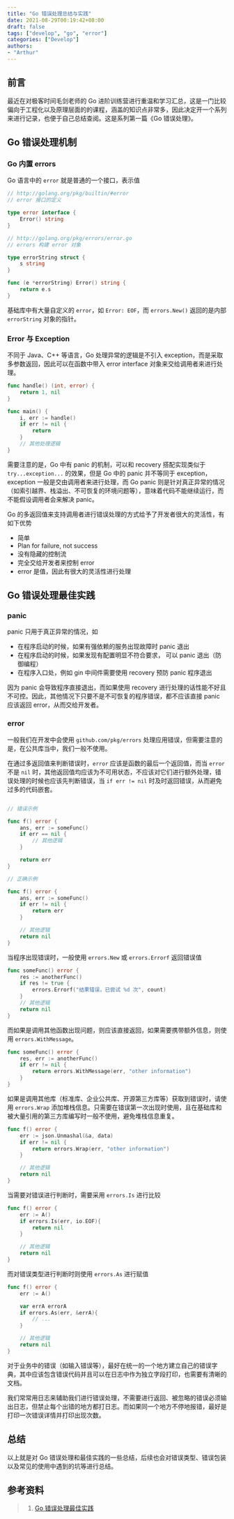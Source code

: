 ```yaml
---
title: "Go 错误处理总结与实践"
date: 2021-08-29T00:19:42+08:00
draft: false
tags: ["develop", "go", "error"]
categories: ["Develop"]
authors:
- "Arthur"
---
```


## 前言

最近在对极客时间毛剑老师的 Go 进阶训练营进行重温和学习汇总，这是一门比较偏向于工程化以及原理层面的的课程，涵盖的知识点非常多，因此决定开一个系列来进行记录，也便于自己总结查阅。这是系列第一篇《Go 错误处理》。

## Go 错误处理机制

### Go 内置 errors

Go 语言中的 `error` 就是普通的一个接口，表示值

```go
// http://golang.org/pkg/builtin/#error
// error 接口的定义

type error interface {
    Error() string
}

// http://golang.org/pkg/errors/error.go
// errors 构建 error 对象

type errorString struct {
    s string
}

func (e *errorString) Error() string {
    return e.s
}
```

基础库中有大量自定义的 `error`，如 `Error: EOF`，而 `errors.New()` 返回的是内部 `errorString` 对象的指针。

### Error 与 Exception

不同于 Java、C++ 等语言，Go 处理异常的逻辑是不引入 exception，而是采取多参数返回，因此可以在函数中带入 error interface 对象来交给调用者来进行处理。

```go
func handle() (int, error) {
    return 1, nil
}

func main() {
    i, err := handle()
    if err != nil {
        return
    }
    // 其他处理逻辑
}
```

需要注意的是，Go 中有 panic 的机制，可以和 recovery 搭配实现类似于 `try...exception...` 的效果，但是 Go 中的 panic 并不等同于 exception，exception 一般是交由调用者来进行处理，而 Go panic 则是针对真正异常的情况（如索引越界、栈溢出、不可恢复的环境问题等），意味着代码不能继续运行，而不能假设调用者会来解决 panic。

Go 的多返回值来支持调用者进行错误处理的方式给予了开发者很大的灵活性，有如下优势

- 简单
- Plan for failure, not success
- 没有隐藏的控制流
- 完全交给开发者来控制 error
- error 是值，因此有很大的灵活性进行处理

## Go 错误处理最佳实践

### panic

panic 只用于真正异常的情况，如

- 在程序启动的时候，如果有强依赖的服务出现故障时 panic 退出
- 在程序启动的时候，如果发现有配置明显不符合要求， 可以 panic 退出（防御编程）
- 在程序入口处，例如 gin 中间件需要使用 recovery 预防 panic 程序退出

因为 panic 会导致程序直接退出，而如果使用 recovery 进行处理的话性能不好且不可控。因此，其他情况下只要不是不可恢复的程序错误，都不应该直接 panic 应该返回 error，从而交给开发者。


### error

一般我们在开发中会使用 `github.com/pkg/errors` 处理应用错误，但需要注意的是，在公共库当中，我们一般不使用。

在通过多返回值来判断错误时，`error` 应该是函数的最后一个返回值，而当 `error` 不是 `nil` 时，其他返回值均应该为不可用状态，不应该对它们进行额外处理，错误处理的时候也应该先判断错误，当 `if err != nil` 时及时返回错误，从而避免过多的代码嵌套。

```go

// 错误示例

func f() error {
    ans, err := someFunc()
    if err == nil {
        // 其他逻辑
    }

    return err
}

// 正确示例

func f() error {
    ans, err := someFunc()
    if err != nil {
        return err
    }

    // 其他逻辑
    return nil
}
```

当程序出现错误时，一般使用 `errors.New` 或 `errors.Errorf` 返回错误值

```go
func someFunc() error {
    res := anotherFunc()
    if res != true {
        errors.Errorf("结果错误，已尝试 %d 次", count)
    }
    // 其他逻辑
    return nil
}
```

而如果是调用其他函数出现问题，则应该直接返回，如果需要携带额外信息，则使用 `errors.WithMessage`。

```go
func someFunc() error {
    res, err := anotherFunc()
    if err != nil {
        return errors.WithMessage(err, "other information")
    }
}
```

如果是调用其他库（标准库、企业公共库、开源第三方库等）获取到错误时，请使用 `errors.Wrap` 添加堆栈信息。只需要在错误第一次出现时使用，且在基础库和被大量引用的第三方库编写时一般不使用，避免堆栈信息重复。

```go
func f() error {
    err := json.Unmashal(&a, data)
    if err != nil {
        return errors.Wrap(err, "other information")
    }

    // 其他逻辑
    return nil
}
```

当需要对错误进行判断时，需要采用 `errors.Is` 进行比较

```go
func f() error {
    err := A()
    if errors.Is(err, io.EOF){
    	return nil
    }

    // 其他逻辑
    return nil
}
```

而对错误类型进行判断时则使用 `errors.As` 进行赋值

```go
func f() error {
    err := A()

    var errA errorA
    if errors.As(err, &errA){
    	// ...
    }

    // 其他逻辑
    return nil
}
```

对于业务中的错误（如输入错误等），最好在统一的一个地方建立自己的错误字典，其中应该包含错误代码并且可以在日志中作为独立字段打印，也需要有清晰的文档。

我们常常用日志来辅助我们进行错误处理，不需要进行返回、被忽略的错误必须输出日志，但禁止每个出错的地方都打日志。而如果同一个地方不停地报错，最好是打印一次错误详情并打印出现次数。

## 总结

以上就是对 Go 错误处理和最佳实践的一些总结，后续也会对错误类型、错误包装以及常见的使用中遇到的坑等进行总结。

## 参考资料

> 1. [Go 错误处理最佳实践](https://lailin.xyz/post/go-training-03.html)